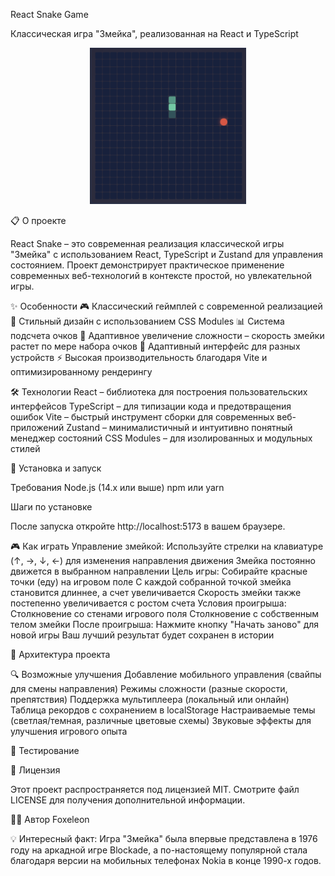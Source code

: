 React Snake Game

Классическая игра "Змейка", реализованная на React и TypeScript

<p align="center">
  <img src="./src/content/img.png" alt="React Snake Game Screenshot" width="250" />
</p>

📋 О проекте

React Snake – это современная реализация классической игры "Змейка" с использованием React, TypeScript и Zustand для управления состоянием. Проект демонстрирует практическое применение современных веб-технологий в контексте простой, но увлекательной игры.

✨ Особенности
🎮 Классический геймплей с современной реализацией
🎨 Стильный дизайн с использованием CSS Modules
📊 Система подсчета очков
🚀 Адаптивное увеличение сложности – скорость змейки растет по мере набора очков
📱 Адаптивный интерфейс для разных устройств
⚡ Высокая производительность благодаря Vite и оптимизированному рендерингу

🛠️ Технологии
React – библиотека для построения пользовательских интерфейсов
TypeScript – для типизации кода и предотвращения ошибок
Vite – быстрый инструмент сборки для современных веб-приложений
Zustand – минималистичный и интуитивно понятный менеджер состояний
CSS Modules – для изолированных и модульных стилей

🚀 Установка и запуск

Требования
Node.js (14.x или выше)
npm или yarn

Шаги по установке

После запуска откройте http://localhost:5173 в вашем браузере.

🎮 Как играть
Управление змейкой:
Используйте стрелки на клавиатуре (↑, →, ↓, ←) для изменения направления движения
Змейка постоянно движется в выбранном направлении
Цель игры:
Собирайте красные точки (еду) на игровом поле
С каждой собранной точкой змейка становится длиннее, а счет увеличивается
Скорость змейки также постепенно увеличивается с ростом счета
Условия проигрыша:
Столкновение со стенами игрового поля
Столкновение с собственным телом змейки
После проигрыша:
Нажмите кнопку "Начать заново" для новой игры
Ваш лучший результат будет сохранен в истории

🔧 Архитектура проекта

🔍 Возможные улучшения
Добавление мобильного управления (свайпы для смены направления)
Режимы сложности (разные скорости, препятствия)
Поддержка мультиплеера (локальный или онлайн)
Таблица рекордов с сохранением в localStorage
Настраиваемые темы (светлая/темная, различные цветовые схемы)
Звуковые эффекты для улучшения игрового опыта

🧪 Тестирование

📄 Лицензия

Этот проект распространяется под лицензией MIT. Смотрите файл LICENSE для получения дополнительной информации.

👨‍💻 Автор
Foxeleon

💡 Интересный факт: Игра "Змейка" была впервые представлена в 1976 году на аркадной игре Blockade, а по-настоящему популярной стала благодаря версии на мобильных телефонах Nokia в конце 1990-х годов.